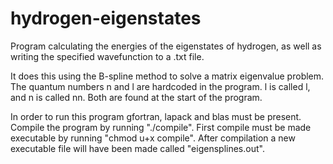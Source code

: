 # hydrogen-eigenstates
Program calculating the energies of the eigenstates of hydrogen, as well as writing the specified wavefunction to a .txt file.

It does this using the B-spline method to solve a matrix eigenvalue problem. The quantum numbers n and l are hardcoded in the program.
l is called l, and n is called nn. Both are found at the start of the program.

In order to run this program gfortran, lapack and blas must be present. Compile the program by running "./compile". First compile must be made executable by running "chmod u+x compile". After compilation a new executable file will have been made called "eigensplines.out".

